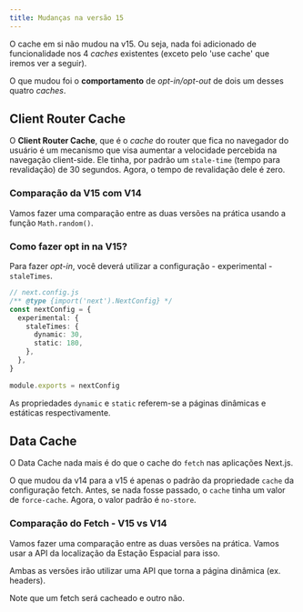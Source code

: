 ```yaml
---
title: Mudanças na versão 15
---
```


O cache em si não mudou na v15. Ou seja, nada foi adicionado de funcionalidade nos 4 *caches* existentes (exceto pelo 'use cache' que iremos ver a seguir).

O que mudou foi o **comportamento** de *opt-in/opt-out* de dois um desses quatro *caches*.

## Client Router Cache

O **Client Router Cache**, que é o *cache* do router que fica no navegador do usuário é um mecanismo que visa aumentar a velocidade percebida na navegação client-side. Ele tinha, por padrão um `stale-time` (tempo para revalidação) de 30 segundos. Agora, o tempo de revalidação dele é zero.

### Comparação da V15 com V14

Vamos fazer uma comparação entre as duas versões na prática usando a função `Math.random()`.

### Como fazer opt in na V15?

Para fazer *opt-in*, você deverá utilizar a configuração - experimental - `staleTimes`.

```typescript
// next.config.js
/** @type {import('next').NextConfig} */
const nextConfig = {
  experimental: {
    staleTimes: {
      dynamic: 30,
      static: 180,
    },
  },
}
 
module.exports = nextConfig
```

As propriedades `dynamic` e `static` referem-se a páginas dinâmicas e estáticas respectivamente.

## Data Cache

O Data Cache nada mais é do que o cache do `fetch` nas aplicações Next.js.

O que mudou da v14 para a v15 é apenas o padrão da propriedade `cache` da configuração fetch. Antes, se nada fosse passado, o `cache` tinha um valor de `force-cache`. Agora, o valor padrão é `no-store`.

### Comparação do Fetch - V15 vs V14

Vamos fazer uma comparação entre as duas versões na prática. Vamos usar a API da localização da Estação Espacial para isso.

Ambas as versões irão utilizar uma API que torna a página dinâmica (ex. headers).

Note que um fetch será cacheado e outro não.
